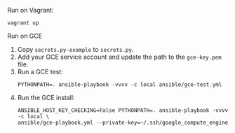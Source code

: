 Run on Vagrant:
```
vagrant up
```

Run on GCE
1. Copy `secrets.py-example` to `secrets.py`.
2. Add your GCE service account and update the path to the `gce-key.pem` file.
3. Run a GCE test:
   ```
   PYTHONPATH=. ansible-playbook -vvvv -c local ansible/gce-test.yml
   ```
4. Run the GCE install:
   ```
   ANSIBLE_HOST_KEY_CHECKING=False PYTHONPATH=. ansible-playbook -vvvv -c local \
   ansible/gce-playbook.yml --private-key=~/.ssh/google_compute_engine
   ```
